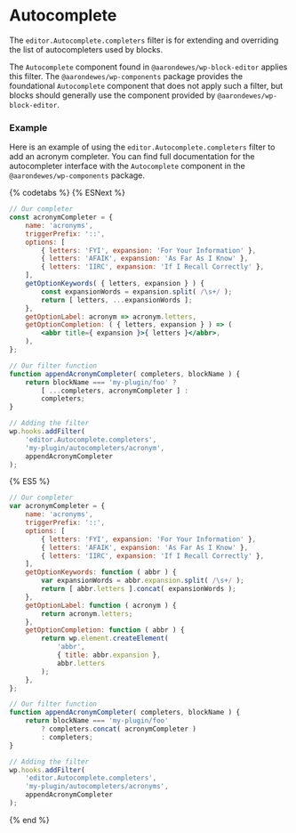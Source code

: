 # Autocomplete

The `editor.Autocomplete.completers` filter is for extending and overriding the list of autocompleters used by blocks.

The `Autocomplete` component found in `@aarondewes/wp-block-editor` applies this filter. The `@aarondewes/wp-components` package provides the foundational `Autocomplete` component that does not apply such a filter, but blocks should generally use the component provided by `@aarondewes/wp-block-editor`.

### Example

Here is an example of using the `editor.Autocomplete.completers` filter to add an acronym completer. You can find full documentation for the autocompleter interface with the `Autocomplete` component in the `@aarondewes/wp-components` package.

{% codetabs %}
{% ESNext %}

```jsx
// Our completer
const acronymCompleter = {
	name: 'acronyms',
	triggerPrefix: '::',
	options: [
		{ letters: 'FYI', expansion: 'For Your Information' },
		{ letters: 'AFAIK', expansion: 'As Far As I Know' },
		{ letters: 'IIRC', expansion: 'If I Recall Correctly' },
	],
	getOptionKeywords( { letters, expansion } ) {
		const expansionWords = expansion.split( /\s+/ );
		return [ letters, ...expansionWords ];
	},
	getOptionLabel: acronym => acronym.letters,
	getOptionCompletion: ( { letters, expansion } ) => (
		<abbr title={ expansion }>{ letters }</abbr>,
	),
};

// Our filter function
function appendAcronymCompleter( completers, blockName ) {
	return blockName === 'my-plugin/foo' ?
		[ ...completers, acronymCompleter ] :
		completers;
}

// Adding the filter
wp.hooks.addFilter(
	'editor.Autocomplete.completers',
	'my-plugin/autocompleters/acronym',
	appendAcronymCompleter
);
```

{% ES5 %}

```js
// Our completer
var acronymCompleter = {
	name: 'acronyms',
	triggerPrefix: '::',
	options: [
		{ letters: 'FYI', expansion: 'For Your Information' },
		{ letters: 'AFAIK', expansion: 'As Far As I Know' },
		{ letters: 'IIRC', expansion: 'If I Recall Correctly' },
	],
	getOptionKeywords: function ( abbr ) {
		var expansionWords = abbr.expansion.split( /\s+/ );
		return [ abbr.letters ].concat( expansionWords );
	},
	getOptionLabel: function ( acronym ) {
		return acronym.letters;
	},
	getOptionCompletion: function ( abbr ) {
		return wp.element.createElement(
			'abbr',
			{ title: abbr.expansion },
			abbr.letters
		);
	},
};

// Our filter function
function appendAcronymCompleter( completers, blockName ) {
	return blockName === 'my-plugin/foo'
		? completers.concat( acronymCompleter )
		: completers;
}

// Adding the filter
wp.hooks.addFilter(
	'editor.Autocomplete.completers',
	'my-plugin/autocompleters/acronyms',
	appendAcronymCompleter
);
```

{% end %}

